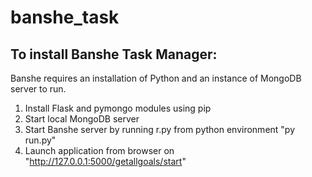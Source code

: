 # banshe_task


To install Banshe Task Manager:
-------------------------------------------
Banshe requires an installation of Python and an instance of MongoDB server to run.

1. Install Flask and pymongo modules using pip
2. Start local MongoDB server
3. Start Banshe server by running r.py from python environment
   "py run.py"
4. Launch application from browser on
    "http://127.0.0.1:5000/getallgoals/start"
